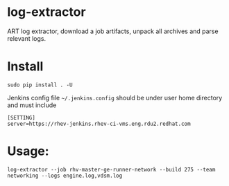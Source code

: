 # log-extractor
ART log extractor, download a job artifacts, unpack all archives and parse relevant logs.

# Install
`sudo pip install . -U`

Jenkins config file `~/.jenkins.config` should be under user home directory and must include

```
[SETTING]
server=https://rhev-jenkins.rhev-ci-vms.eng.rdu2.redhat.com
```

# Usage:
`log-extractor --job rhv-master-ge-runner-network --build 275 --team networking --logs engine.log,vdsm.log`


